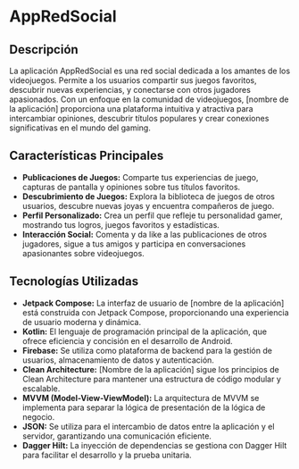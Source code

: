 <!DOCTYPE html>
<html lang="es">
<head>
    <meta charset="UTF-8">
    <meta name="viewport" content="width=device-width, initial-scale=1.0">
    <title>Nombre de la Aplicación</title>
</head>
<body>

<h1>AppRedSocial</h1>

<h2>Descripción</h2>
    <p>La aplicación AppRedSocial es una red social dedicada a los amantes de los videojuegos. Permite a los usuarios compartir sus juegos favoritos, descubrir nuevas experiencias, y conectarse con otros jugadores apasionados. Con un enfoque en la comunidad de videojuegos, [nombre de la aplicación] proporciona una plataforma intuitiva y atractiva para intercambiar opiniones, descubrir títulos populares y crear conexiones significativas en el mundo del gaming.</p>

<h2>Características Principales</h2>
    <ul>
        <li><strong>Publicaciones de Juegos:</strong> Comparte tus experiencias de juego, capturas de pantalla y opiniones sobre tus títulos favoritos.</li>
        <li><strong>Descubrimiento de Juegos:</strong> Explora la biblioteca de juegos de otros usuarios, descubre nuevas joyas y encuentra compañeros de juego.</li>
        <li><strong>Perfil Personalizado:</strong> Crea un perfil que refleje tu personalidad gamer, mostrando tus logros, juegos favoritos y estadísticas.</li>
        <li><strong>Interacción Social:</strong> Comenta y da like a las publicaciones de otros jugadores, sigue a tus amigos y participa en conversaciones apasionantes sobre videojuegos.</li>
    </ul>

<h2>Tecnologías Utilizadas</h2>
    <ul>
        <li><strong>Jetpack Compose:</strong> La interfaz de usuario de [nombre de la aplicación] está construida con Jetpack Compose, proporcionando una experiencia de usuario moderna y dinámica.</li>
        <li><strong>Kotlin:</strong> El lenguaje de programación principal de la aplicación, que ofrece eficiencia y concisión en el desarrollo de Android.</li>
        <li><strong>Firebase:</strong> Se utiliza como plataforma de backend para la gestión de usuarios, almacenamiento de datos y autenticación.</li>
        <li><strong>Clean Architecture:</strong> [Nombre de la aplicación] sigue los principios de Clean Architecture para mantener una estructura de código modular y escalable.</li>
        <li><strong>MVVM (Model-View-ViewModel):</strong> La arquitectura de MVVM se implementa para separar la lógica de presentación de la lógica de negocio.</li>
        <li><strong>JSON:</strong> Se utiliza para el intercambio de datos entre la aplicación y el servidor, garantizando una comunicación eficiente.</li>
        <li><strong>Dagger Hilt:</strong> La inyección de dependencias se gestiona con Dagger Hilt para facilitar el desarrollo y la prueba unitaria.</li>
    </ul>

</body>
</html>
